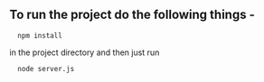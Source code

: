 ## To run the project do the following things - 

```
  npm install
```
in the project directory and then just run 

```
  node server.js
```
